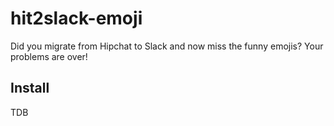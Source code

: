 # hit2slack-emoji

Did you migrate from Hipchat to Slack and now miss the funny emojis? Your problems are over!

## Install

TDB

